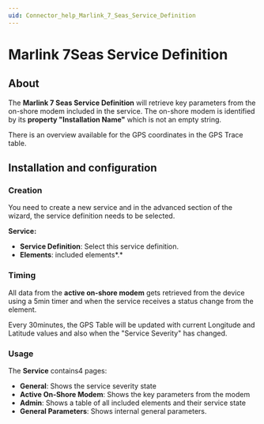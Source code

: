 ```yaml
---
uid: Connector_help_Marlink_7_Seas_Service_Definition
---
```


# Marlink 7Seas Service Definition

## About

The **Marlink 7 Seas Service Definition** will retrieve key parameters from the on-shore modem included in the service. The on-shore modem is identified by its **property "Installation Name"** which is not an empty string.

There is an overview available for the GPS coordinates in the GPS Trace table.

## Installation and configuration

### Creation

You need to create a new service and in the advanced section of the wizard, the service definition needs to be selected.

**Service:**

- **Service Definition**: Select this service definition.
- **Elements**: included elements*.*

### Timing

All data from the **active on-shore modem** gets retrieved from the device using a 5min timer and when the service receives a status change from the element.

Every 30minutes, the GPS Table will be updated with current Longitude and Latitude values and also when the "Service Severity" has changed.

### Usage

The **Service** contains4 pages:

- **General**: Shows the service severity state
- **Active On-Shore Modem**: Shows the key parameters from the modem
- **Admin**: Shows a table of all included elements and their service state
- **General Parameters**: Shows internal general parameters.
